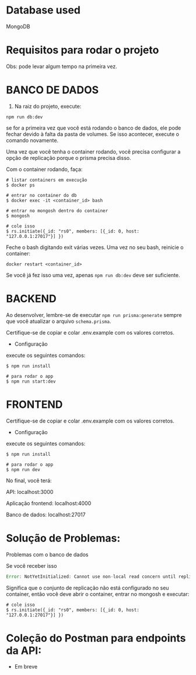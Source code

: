 # **Database used**

MongoDB

# **Requisitos para rodar o projeto**

Obs: pode levar algum tempo na primeira vez.

# **BANCO DE DADOS**

1. Na raiz do projeto, execute:

```
npm run db:dev
```

se for a primeira vez que você está rodando o banco de dados, ele pode fechar devido à falta da pasta de volumes. Se isso acontecer, execute o comando novamente.

Uma vez que você tenha o container rodando, você precisa configurar a opção de replicação porque o prisma precisa disso.

Com o container rodando, faça:

```
# listar containers em execução
$ docker ps

# entrar no container do db
$ docker exec -it <container_id> bash

# entrar no mongosh dentro do container
$ mongosh

# cole isso
$ rs.initiate({_id: "rs0", members: [{_id: 0, host: "127.0.0.1:27017"}] })
```

Feche o bash digitando exit várias vezes. Uma vez no seu bash, reinicie o container:

```
docker restart <container_id>
```

Se você já fez isso uma vez, apenas `npm run db:dev` deve ser suficiente.

# **BACKEND**

Ao desenvolver, lembre-se de executar `npm run prisma:generate` sempre que você atualizar o arquivo `schema.prisma`.

Certifique-se de copiar e colar .env.example com os valores corretos.

- Configuração

execute os seguintes comandos:

```
$ npm run install

# para rodar o app
$ npm run start:dev
```

# **FRONTEND**

Certifique-se de copiar e colar .env.example com os valores corretos.

- Configuração

execute os seguintes comandos:

```
$ npm run install

# para rodar o app
$ npm run dev
```

No final, você terá:

API: localhost:3000

Aplicação frontend: localhost:4000

Banco de dados: localhost:27017

# **Solução de Problemas:**

Problemas com o banco de dados

Se você receber isso

```jsx
Error: NotYetInitialized: Cannot use non-local read concern until replica set is finished initializing.
```

Significa que o conjunto de replicação não está configurado no seu container, então você deve abrir o container, entrar no mongosh e executar:

```
# cole isso
$ rs.initiate({_id: "rs0", members: [{_id: 0, host: "127.0.0.1:27017"}] })
```

# **Coleção do Postman para endpoints da API:**

- Em breve
